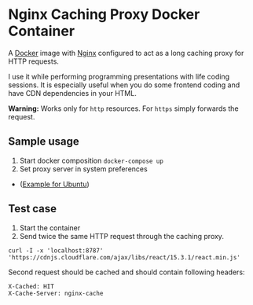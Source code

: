 # Nginx Caching Proxy Docker Container

A [Docker](docker) image with [Nginx](nginx) configured to act as a long caching proxy for HTTP requests.

I use it while performing programming presentations with life coding sessions. It is especially useful when you do some frontend coding and have CDN dependencies in your HTML.

**Warning:** Works only for `http` resources. For `https` simply forwards the request.


## Sample usage

1. Start docker composition `docker-compose up`
2. Set proxy server in system preferences
  - ([Example for Ubuntu](https://help.ubuntu.com/stable/ubuntu-help/net-proxy.html))

## Test case

1. Start the container
2. Send twice the same HTTP request through the caching proxy.
```
curl -I -x 'localhost:8787' 'https://cdnjs.cloudflare.com/ajax/libs/react/15.3.1/react.min.js'
```
Second request should be cached and should contain following headers:
```
X-Cached: HIT
X-Cache-Server: nginx-cache
```

[docker]: https://www.docker.com/
[nginx]: https://www.nginx.com/
